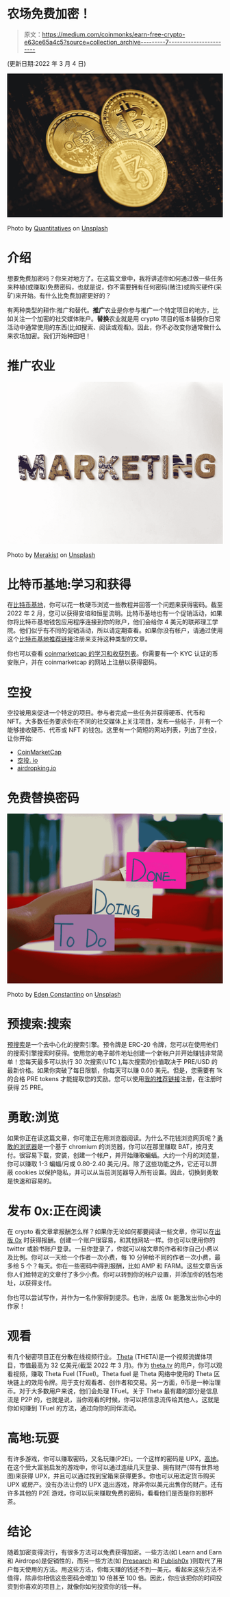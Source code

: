 # 农场免费加密！

> 原文：<https://medium.com/coinmonks/earn-free-crypto-e63ce65a4c5?source=collection_archive---------7----------------------->

(更新日期:2022 年 3 月 4 日)

![](img/c1ce11497910b895b16e46a1eabd0036.png)

Photo by [Quantitatives](https://unsplash.com/@quantitatives?utm_source=medium&utm_medium=referral) on [Unsplash](https://unsplash.com?utm_source=medium&utm_medium=referral)

# 介绍

想要免费加密吗？你来对地方了。在这篇文章中，我将讲述你如何通过做一些任务来种植(或赚取)免费密码，也就是说，你不需要拥有任何密码(赌注)或购买硬件(采矿)来开始。有什么比免费加密更好的？

有两种类型的耕作:推广和替代。**推广**农业是你参与推广一个特定项目的地方，比如关注一个加密的社交媒体账户。**替换**农业就是用 crypto 项目的版本替换你日常活动中通常使用的东西(比如搜索、阅读或观看)。因此，你不必改变你通常做什么来农场加密。我们开始种田吧！

# 推广农业

![](img/9beab7c1daa07c758353065cf1a479a7.png)

Photo by [Merakist](https://unsplash.com/@merakist?utm_source=medium&utm_medium=referral) on [Unsplash](https://unsplash.com?utm_source=medium&utm_medium=referral)

# 比特币基地:学习和获得

在[比特币基地](https://coinbase.com/join/sung_w6)，你可以花一枚硬币浏览一些教程并回答一个问题来获得密码。截至 2022 年 2 月，您可以获得安培和恒星流明。比特币基地也有一个促销活动，如果你将比特币基地钱包应用程序连接到你的账户，他们会给你 4 美元的联邦理工学院。他们似乎有不同的促销活动，所以请定期查看。如果你没有帐户，请通过使用这个[比特币基地推荐链接](https://coinbase.com/join/sung_w6)注册来支持这种类型的文章。

你也可以查看 [coinmarketcap 的学习和收获列表](https://coinmarketcap.com/earn/)。你需要有一个 KYC 认证的币安账户，并在 coinmarketcap 的网站上注册以获得密码。

# 空投

空投被用来促进一个特定的项目。参与者完成一些任务并获得硬币、代币和 NFT。大多数任务要求你在不同的社交媒体上关注项目，发布一些帖子，并有一个能够接收硬币、代币或 NFT 的钱包。这里有一个简短的网站列表，列出了空投，让你开始:

*   [CoinMarketCap](https://coinmarketcap.com/airdrop/)
*   [空投. io](https://airdrops.io/)
*   [airdropking.io](https://airdropking.io/en/)

# 免费替换密码

![](img/9f4b170cff645a41ed6f599c27247587.png)

Photo by [Eden Constantino](https://unsplash.com/@edenconstantin0?utm_source=medium&utm_medium=referral) on [Unsplash](https://unsplash.com?utm_source=medium&utm_medium=referral)

# 预搜索:搜索

[预搜索](https://presearch.org/signup?rid=3735534)是一个去中心化的搜索引擎。预令牌是 ERC-20 令牌，您可以在使用他们的搜索引擎搜索时获得。使用您的电子邮件地址创建一个新帐户并开始赚钱非常简单！您每天最多可以执行 30 次搜索(UTC ),每次搜索的价值取决于 PRE/USD 的最新价格。如果你突破了每日限额，你每天可以赚 0.60 美元。但是，您需要有 1k 的合格 PRE tokens 才能提取您的奖励。您可以使用[我的推荐链接](https://presearch.org/signup?rid=3735534)注册，在注册时获得 25 PRE。

# 勇敢:浏览

如果你正在读这篇文章，你可能正在用浏览器阅读。为什么不花钱浏览网页呢？[勇敢的浏览器](https://brave.com/)是一个基于 chromium 的浏览器，你可以在那里赚取 BAT，按月支付。很容易下载，安装，创建一个帐户，并开始赚取蝙蝠。大约一个月的浏览量，你可以赚取 1-3 蝙蝠/月或 0.80-2.40 美元/月。除了这些功能之外，它还可以屏蔽 cookies 以保护隐私，并可以从当前浏览器导入所有设置。因此，切换到勇敢是快速和容易的。

# 发布 0x:正在阅读

在 crypto 看文章拿报酬怎么样？如果你无论如何都要阅读一些文章，你可以在[出版 0x](https://www.publish0x.com/?a=jnegZvgldw) 时获得报酬。创建一个账户很容易，和其他网站一样。你也可以使用你的 twitter 或脸书账户登录。一旦你登录了，你就可以给文章的作者和你自己小费以及比例。你可以一天给一个作者一次小费，每 10 分钟给不同的作者一次小费，最多给 5 个？每天。你在一些密码中得到报酬，比如 AMP 和 FARM。这些文章告诉你人们给特定的文章付了多少小费。你可以转到你的帐户设置，并添加你的钱包地址，以获得支付。

你也可以尝试写作，并作为一名作家得到提示。也许，出版 0x 能激发出你心中的作家！

# 观看

有几个秘密项目正在分散在线视频行业。 [Theta](https://www.thetatoken.org/) (THETA)是一个视频流媒体项目，市值最高为 32 亿美元(截至 2022 年 3 月)。作为 [theta.tv](https://www.theta.tv/) 的用户，你可以观看视频，赚取 Theta Fuel (TFuel)。Theta fuel 是 Theta 网络中使用的 Theta 区块链上的效用令牌。用于支付观看者、创作者和交易。另一方面，θ币是一种治理币。对于大多数用户来说，他们会处理 TFuel。关于 Theta 最有趣的部分是信息流是 P2P 的，也就是说，当你观看的时候，你可以把信息流传给其他人。这就是你如何赚到 TFuel 的方法，通过向你的同伴流动。

# 高地:玩耍

有许多游戏，你可以赚取密码，又名玩赚(P2E)。一个这样的密码是 UPX，[高地](https://play.upland.me/)。在这个受大富翁启发的游戏中，你可以通过连续几天登录、拥有财产(带有世界地图)来获得 UPX，并且可以通过找到宝箱来获得更多。你也可以用法定货币购买 UPX 或房产。没有办法让你的 UPX 退出游戏，除非你以美元出售你的财产。还有许多其他的 P2E 游戏，你可以玩来赚取免费的密码，看看他们是否是你的那杯茶。

# 结论

随着加密变得流行，有很多方法可以免费获得加密。一些方法(如 Learn and Earn 和 Airdrops)是促销性的，而另一些方法(如 [Presearch](https://presearch.org/signup?rid=3735534) 和 [Publish0x](https://www.publish0x.com/?a=jnegZvgldw) )则取代了用户每天使用的方法。用这些方法，你每天赚的钱还不到一美元。看起来这些方法不值得，除非你相信这些密码会增加 10 倍甚至 100 倍。因此，你应该把你的时间投资到你喜欢的项目上，就像你如何投资你的钱一样。